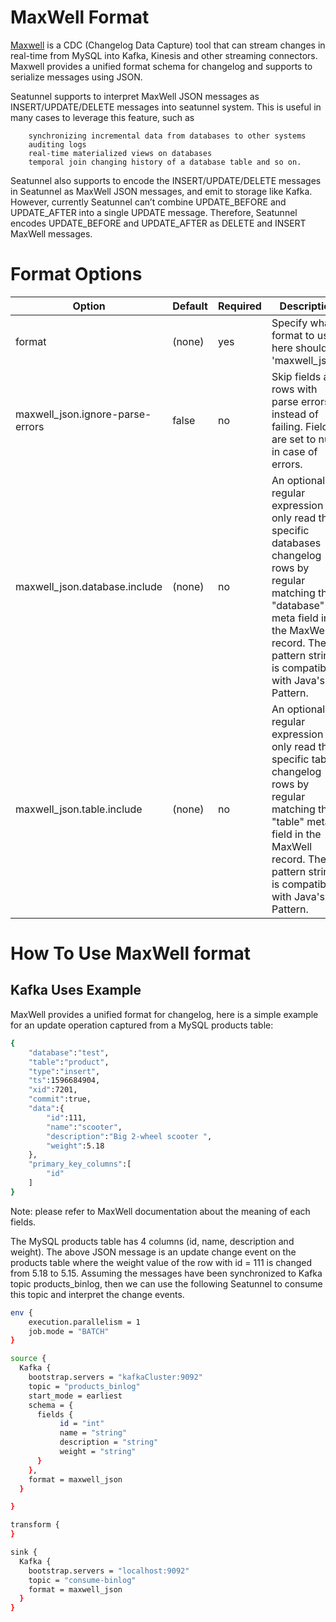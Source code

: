 # MaxWell Format

[Maxwell](https://maxwells-daemon.io/) is a CDC (Changelog Data Capture) tool that can stream changes in real-time from MySQL into Kafka, Kinesis and other streaming connectors. Maxwell provides a unified format schema for changelog and supports to serialize messages using JSON.

Seatunnel supports to interpret MaxWell JSON messages as INSERT/UPDATE/DELETE messages into seatunnel system. This is useful in many cases to leverage this feature, such as

        synchronizing incremental data from databases to other systems
        auditing logs
        real-time materialized views on databases
        temporal join changing history of a database table and so on.

Seatunnel also supports to encode the INSERT/UPDATE/DELETE messages in Seatunnel as MaxWell JSON messages, and emit to storage like Kafka. However, currently Seatunnel can’t combine UPDATE_BEFORE and UPDATE_AFTER into a single UPDATE message. Therefore, Seatunnel encodes UPDATE_BEFORE and UPDATE_AFTER as DELETE and INSERT MaxWell messages.

# Format Options

|              Option              | Default | Required |                                                                                                 Description                                                                                                  |
|----------------------------------|---------|----------|--------------------------------------------------------------------------------------------------------------------------------------------------------------------------------------------------------------|
| format                           | (none)  | yes      | Specify what format to use, here should be 'maxwell_json'.                                                                                                                                                   |
| maxwell_json.ignore-parse-errors | false   | no       | Skip fields and rows with parse errors instead of failing. Fields are set to null in case of errors.                                                                                                         |
| maxwell_json.database.include    | (none)  | no       | An optional regular expression to only read the specific databases changelog rows by regular matching the "database" meta field in the MaxWell record. The pattern string is compatible with Java's Pattern. |
| maxwell_json.table.include       | (none)  | no       | An optional regular expression to only read the specific tables changelog rows by regular matching the "table" meta field in the MaxWell record. The pattern string is compatible with Java's Pattern.       |

# How To Use MaxWell format

## Kafka Uses Example

MaxWell provides a unified format for changelog, here is a simple example for an update operation captured from a MySQL products table:

```bash
{
    "database":"test",
    "table":"product",
    "type":"insert",
    "ts":1596684904,
    "xid":7201,
    "commit":true,
    "data":{
        "id":111,
        "name":"scooter",
        "description":"Big 2-wheel scooter ",
        "weight":5.18
    },
    "primary_key_columns":[
        "id"
    ]
}
```

Note: please refer to MaxWell documentation about the meaning of each fields.

The MySQL products table has 4 columns (id, name, description and weight).
The above JSON message is an update change event on the products table where the weight value of the row with id = 111 is changed from 5.18 to 5.15.
Assuming the messages have been synchronized to Kafka topic products_binlog, then we can use the following Seatunnel to consume this topic and interpret the change events.

```bash
env {
    execution.parallelism = 1
    job.mode = "BATCH"
}

source {
  Kafka {
    bootstrap.servers = "kafkaCluster:9092"
    topic = "products_binlog"
    start_mode = earliest
    schema = {
      fields {
           id = "int"
           name = "string"
           description = "string"
           weight = "string"
      }
    },
    format = maxwell_json
  }

}

transform {
}

sink {
  Kafka {
    bootstrap.servers = "localhost:9092"
    topic = "consume-binlog"
    format = maxwell_json
  }
}
```

